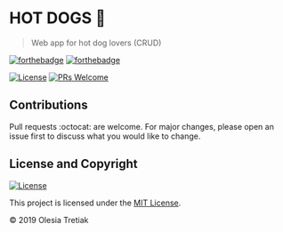 #  HOT DOGS :hotdog:
> Web app for hot dog lovers (CRUD)

[![forthebadge](https://forthebadge.com/images/badges/made-with-python.svg)](https://forthebadge.com)
[![forthebadge](https://forthebadge.com/images/badges/built-with-love.svg)](https://forthebadge.com)

[![License](http://img.shields.io/:license-mit-blue.svg?style=flat-square)](http://badges.mit-license.org) 
[![PRs Welcome](https://img.shields.io/badge/PRs-welcome-brightgreen.svg?style=flat-square)](http://makeapullrequest.com)



## Contributions
Pull requests :octocat: are welcome. For major changes, please open an issue first to discuss what you would like to change.

## License and Copyright
[![License](http://img.shields.io/:license-mit-blue.svg?style=flat-square)](http://badges.mit-license.org) 

This project is licensed under the [MIT License](https://choosealicense.com/licenses/mit/).

© 2019 Olesia Tretiak
